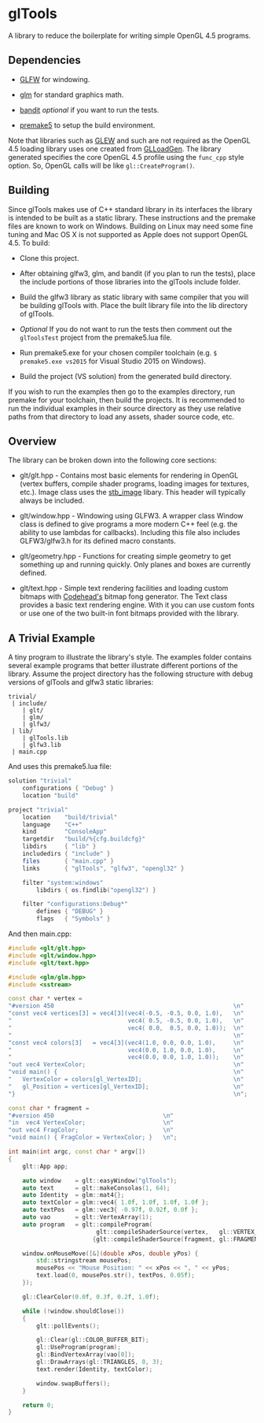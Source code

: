 glTools
=======

A library to reduce the boilerplate for writing simple OpenGL 4.5 programs.

Dependencies
------------

* [GLFW](http://www.glfw.org/) for windowing.

* [glm](http://glm.g-truc.net/0.9.5/index.html) for standard graphics math.

* [bandit](http://banditcpp.org/index.html) *optional* if you want to run 
the tests.

* [premake5](https://premake.github.io/) to setup the build environment.

Note that libraries such as [GLEW](http://http://glew.sourceforge.net/) and 
such are not required as the OpenGL 4.5 loading library uses one created from
[GLLoadGen](https://bitbucket.org/alfonse/glloadgen/wiki/Home).  The library
generated specifies the core OpenGL 4.5 profile using the `func_cpp` style
option.  So, OpenGL calls will be like `gl::CreateProgram()`.

Building
--------

Since glTools makes use of C++ standard library in its interfaces the library
is intended to be built as a static library.  These instructions and the premake
files are known to work on Windows.  Building on Linux may need some fine
tuning and Mac OS X is not supported as Apple does not support OpenGL 4.5.
To build:

* Clone this project.

* After obtaining glfw3, glm, and bandit (if you plan to run the tests), place
the include portions of those libraries into the glTools include folder.

* Build the glfw3 library as static library with same compiler that you will
be building glTools with.  Place the built library file into the lib directory
of glTools.

* *Optional* If you do not want to run the tests then comment out the
`glToolsTest` project from the premake5.lua file.

* Run premake5.exe for your chosen compiler toolchain (e.g.
`$ premake5.exe vs2015` for Visual Studio 2015 on Windows).

* Build the project (VS solution) from the generated build directory.

If you wish to run the examples then go to the examples directory, run premake
for your toolchain, then build the projects.  It is recommended to run the
individual examples in their source directory as they use relative paths from
that directory to load any assets, shader source code, etc.

Overview
--------

The library can be broken down into the following core sections:

* glt/glt.hpp - Contains most basic elements for rendering in OpenGL (vertex
buffers, compile shader programs, loading images for textures, etc.).  Image
class uses the [stb_image](https://github.com/nothings/stb) libary.  This
header will typically always be included.

* glt/window.hpp - Windowing using GLFW3.  A wrapper class Window
class is defined to give programs a more modern C++ feel (e.g.
the ability to use lambdas for callbacks).  Including this file
also includes GLFW3/glfw3.h for its defined macro constants.

* glt/geometry.hpp - Functions for creating simple geometry to
get something up and running quickly.  Only planes and boxes are
currently defined.

* glt/text.hpp - Simple text rendering facilities and loading
custom bitmaps with [Codehead's](http://www.codehead.co.uk/cbfg/)
bitmap fong generator.  The Text class provides a basic text
rendering engine.  With it you can use custom fonts or use one of
the two built-in font bitmaps provided with the library.

A Trivial Example
-----------------

A tiny program to illustrate the library's style.  The examples folder
contains several example programs that better illustrate different portions of
the library.  Assume the project directory has the following structure with
debug versions of glTools and glfw3 static libraries:

```
trivial/
 | include/
 	| glt/
 	| glm/
 	| glfw3/
 | lib/
 	| glTools.lib
 	| glfw3.lib
 | main.cpp
```

And uses this premake5.lua file:

```lua
solution "trivial"
    configurations { "Debug" }
    location "build"

project "trivial"
    location    "build/trivial"
    language    "C++"
    kind        "ConsoleApp"
    targetdir   "build/%{cfg.buildcfg}"
    libdirs     { "lib" }
    includedirs { "include" }
    files       { "main.cpp" }
    links       { "glTools", "glfw3", "opengl32" }

    filter "system:windows"
        libdirs { os.findlib("opengl32") }

    filter "configurations:Debug*"
        defines { "DEBUG" }
        flags   { "Symbols" }
```

And then main.cpp:

```c++
#include <glt/glt.hpp>
#include <glt/window.hpp>
#include <glt/text.hpp>

#include <glm/glm.hpp>
#include <sstream>

const char * vertex =
"#version 450                                                   \n"
"const vec4 vertices[3] = vec4[3](vec4(-0.5, -0.5, 0.0, 1.0),   \n"
"                                 vec4( 0.5, -0.5, 0.0, 1.0),   \n"
"                                 vec4( 0.0,  0.5, 0.0, 1.0));  \n"
"                                                               \n"
"const vec4 colors[3]   = vec4[3](vec4(1.0, 0.0, 0.0, 1.0),     \n"
"                                 vec4(0.0, 1.0, 0.0, 1.0),     \n"
"                                 vec4(0.0, 0.0, 1.0, 1.0));    \n"
"out vec4 VertexColor;                                          \n"
"void main() {                                                  \n"
"   VertexColor = colors[gl_VertexID];                          \n"
"   gl_Position = vertices[gl_VertexID];                        \n"
"}                                                              \n";

const char * fragment =
"#version 450                               \n"
"in  vec4 VertexColor;                      \n"
"out vec4 FragColor;                        \n"
"void main() { FragColor = VertexColor; }   \n";

int main(int argc, const char * argv[])
{
    glt::App app;

    auto window    = glt::easyWindow("glTools");
    auto text      = glt::makeConsolas(1, 64);
    auto Identity  = glm::mat4{};
    auto textColor = glm::vec4{ 1.0f, 1.0f, 1.0f, 1.0f };
    auto textPos   = glm::vec3{ -0.97f, 0.92f, 0.0f };
    auto vao       = glt::VertexArray(1);
    auto program   = glt::compileProgram(
    					 glt::compileShaderSource(vertex,   gl::VERTEX_SHADER),
                        {glt::compileShaderSource(fragment, gl::FRAGMENT_SHADER)});

    window.onMouseMove([&](double xPos, double yPos) {
        std::stringstream mousePos;
        mousePos << "Mouse Position: " << xPos << ", " << yPos;
        text.load(0, mousePos.str(), textPos, 0.05f);
    });

    gl::ClearColor(0.0f, 0.3f, 0.2f, 1.0f);

    while (!window.shouldClose())
    {
        glt::pollEvents();

        gl::Clear(gl::COLOR_BUFFER_BIT);
        gl::UseProgram(program);
        gl::BindVertexArray(vao[0]);
        gl::DrawArrays(gl::TRIANGLES, 0, 3);
        text.render(Identity, textColor);

        window.swapBuffers();
    }

    return 0;
}
```